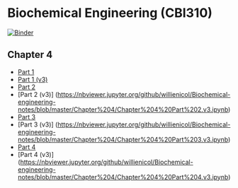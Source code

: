 # Biochemical Engineering (CBI310)

[![Binder](http://mybinder.org/badge.svg)](http://mybinder.org/repo/willienicol/Biochemical-engineering-notes)

## Chapter 4
* [Part 1](https://nbviewer.jupyter.org/github/willienicol/Biochemical-engineering-notes/blob/master/Chapter%204/Chapter%204%20Part%201.ipynb)
* [Part 1 (v3)](https://nbviewer.jupyter.org/github/willienicol/Biochemical-engineering-notes/blob/master/Chapter%204/Chapter%204%20Part%201.v3.ipynb)
* [Part 2](https://nbviewer.jupyter.org/github/willienicol/Biochemical-engineering-notes/blob/master/Chapter%204/Chapter%204%20Part%202.ipynb)
* [Part 2 (v3)] (https://nbviewer.jupyter.org/github/willienicol/Biochemical-engineering-notes/blob/master/Chapter%204/Chapter%204%20Part%202.v3.ipynb)
* [Part 3](https://nbviewer.jupyter.org/github/willienicol/Biochemical-engineering-notes/blob/master/Chapter%204/Chapter%204%20Part%203.ipynb)
* [Part 3 (v3)] (https://nbviewer.jupyter.org/github/willienicol/Biochemical-engineering-notes/blob/master/Chapter%204/Chapter%204%20Part%203.v3.ipynb)
* [Part 4](https://nbviewer.jupyter.org/github/willienicol/Biochemical-engineering-notes/blob/master/Chapter%204/Chapter%204%20Part%204.ipynb)
* [Part 4 (v3)] (https://nbviewer.jupyter.org/github/willienicol/Biochemical-engineering-notes/blob/master/Chapter%204/Chapter%204%20Part%204.v3.ipynb)
